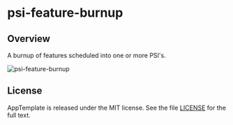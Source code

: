 psi-feature-burnup
=========================

## Overview
A burnup of features scheduled into one or more PSI's.

![psi-feature-burnup](https://raw.githubusercontent.com/wrackzone/psi-feature-burnup/master/psi-feature-burnup-screenshot.png)




## License

AppTemplate is released under the MIT license.  See the file [LICENSE](https://raw.github.com/RallyApps/AppTemplate/master/LICENSE) for the full text.
